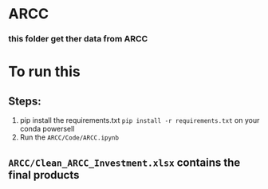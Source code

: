 # ARCC

### this folder get ther data from ARCC

# To run this

## Steps:

1. pip install the requirements.txt
   `pip install -r requirements.txt` on your conda powersell
2. Run the `ARCC/Code/ARCC.ipynb`

## `ARCC/Clean_ARCC_Investment.xlsx` contains the final products
